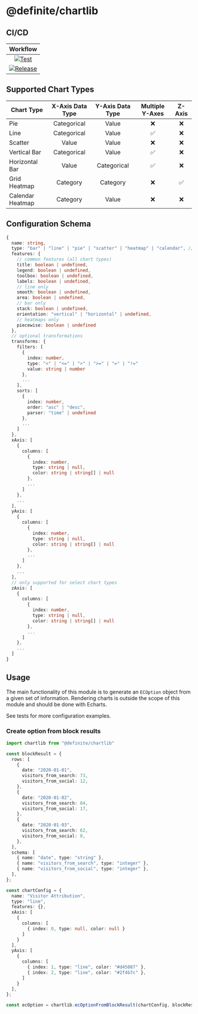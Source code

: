 # @definite/chartlib

## CI/CD

|                                                                                    Workflow                                                                                    |
| :----------------------------------------------------------------------------------------------------------------------------------------------------------------------------: |
|     [![Test](https://github.com/luabase/definite-chartlib/actions/workflows/test.yml/badge.svg)](https://github.com/luabase/definite-chartlib/actions/workflows/test.yml)      |
| [![Release](https://github.com/luabase/definite-chartlib/actions/workflows/release.yml/badge.svg)](https://github.com/luabase/definite-chartlib/actions/workflows/release.yml) |

## Supported Chart Types

| Chart Type       | X-Axis Data Type | Y-Axis Data Type | Multiple Y-Axes | Z-Axis |
| ---------------- | :--------------: | :--------------: | :-------------: | :----: |
| Pie              |   Categorical    |      Value       |        ❌        |   ❌    |
| Line             |   Categorical    |      Value       |        ✅        |   ❌    |
| Scatter          |      Value       |      Value       |        ❌        |   ❌    |
| Vertical Bar     |   Categorical    |      Value       |        ✅        |   ❌    |
| Horizontal Bar   |      Value       |   Categorical    |        ✅        |   ❌    |
| Grid Heatmap     |     Category     |     Category     |        ❌        |   ✅    |
| Calendar Heatmap |     Category     |      Value       |        ❌        |   ❌    |

## Configuration Schema

```ts
{
  name: string,
  type: "bar" | "line" | "pie" | "scatter" | "heatmap" | "calendar", // combo is implicit
  features: {
    // common features (all chart types)
    title: boolean | undefined,
    legend: boolean | undefined,
    toolbox: boolean | undefined,
    labels: boolean | undefined,
    // line only
    smooth: boolean | undefined,
    area: boolean | undefined,
    // bar only
    stack: boolean | undefined,
    orientation: "vertical" | "horizontal" | undefined,
    // heatmaps only
    piecewise: boolean | undefined
  },
  // optional transformations
  transforms: {
    filters: [
      {
        index: number,
        type: "<" | "<=" | ">" | ">=" | "=" | "!="
        value: string | number
      },
      ...
    ],
    sorts: [
      {
        index: number,
        order: "asc" | "desc",
        parser: "time" | undefined
      },
      ...
    ]
  },
  xAxis: [
    {
      columns: [
        {
          index: number,
          type: string | null,
          color: string | string[] | null
        },
        ...
      ]
    },
    ...
  ],
  yAxis: [
    {
      columns: [
        {
          index: number,
          type: string | null,
          color: string | string[] | null
        },
        ...
      ]
    },
    ...
  ],
  // only supported for select chart types
  zAxis: [
    {
      columns: [
        {
          index: number,
          type: string | null,
          color: string | string[] | null
        },
        ...
      ]
    },
    ...
  ]
}
```

## Usage

The main functionality of this module is to generate an `ECOption` object from a given set of information. Rendering charts is outside the scope of this module and should be done with Echarts.

See tests for more configuration examples.

### Create option from block results

```typescript
import chartlib from "@definite/chartlib"

const blockResult = {
  rows: [
    {
      date: "2020-01-01",
      visitors_from_search: 73,
      visitors_from_social: 12,
    },
    {
      date: "2020-01-02",
      visitors_from_search: 84,
      visitors_from_social: 17,
    },
    {
      date: "2020-01-03",
      visitors_from_search: 62,
      visitors_from_social: 8,
    },
  ],
  schema: [
    { name: "date", type: "string" },
    { name: "visitors_from_search", type: "integer" },
    { name: "visitors_from_social", type: "integer" },
  ],
};

const chartConfig = {
  name: "Visitor Attribution",
  type: "line",
  features: {},
  xAxis: [
    { 
      columns: [
        { index: 0, type: null, color: null }
      ] 
    }
  ],
  yAxis: [
    { 
      columns: [
        { index: 1, type: "line", color: "#d45087" },
        { index: 2, type: "line", color: "#2f4b7c" },
      ] 
    }
  ],
};

const ecOption = chartlib.ecOptionFromBlockResult(chartConfig, blockResult);
```

